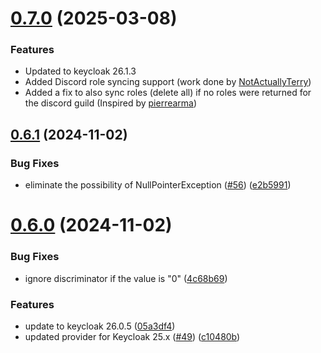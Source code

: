 # [0.7.0](https://github.com/maaroen/keycloak-discord/compare/v0.6.1...v0.7.0) (2025-03-08)

### Features
* Updated to keycloak 26.1.3
* Added Discord role syncing support (work done by [NotActuallyTerry](https://github.com/NotActuallyTerry/keycloak-discord))
* Added a fix to also sync roles (delete all) if no roles were returned for the discord guild (Inspired by [pierrearma](https://github.com/NotActuallyTerry/keycloak-discord/pull/2))


## [0.6.1](https://github.com/wadahiro/keycloak-discord/compare/v0.6.0...v0.6.1) (2024-11-02)


### Bug Fixes

* eliminate the possibility of NullPointerException ([#56](https://github.com/wadahiro/keycloak-discord/issues/56)) ([e2b5991](https://github.com/wadahiro/keycloak-discord/commit/e2b5991c7ef33ee3ac6483ca00e3e854bb935371))

# [0.6.0](https://github.com/wadahiro/keycloak-discord/compare/v0.5.0...v0.6.0) (2024-11-02)


### Bug Fixes

* ignore discriminator if the value is "0" ([4c68b69](https://github.com/wadahiro/keycloak-discord/commit/4c68b69b0bf0d6421589e03e4baf8bbbe5138caa))


### Features

* update to keycloak 26.0.5 ([05a3df4](https://github.com/wadahiro/keycloak-discord/commit/05a3df43f21289762f72e3ac6780fd6b543d8c07))
* updated provider for Keycloak 25.x ([#49](https://github.com/wadahiro/keycloak-discord/issues/49)) ([c10480b](https://github.com/wadahiro/keycloak-discord/commit/c10480b79864a85817d20d48f949475020322090))
